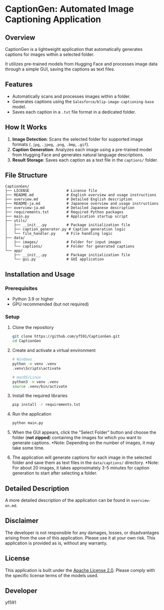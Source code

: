 # CaptionGen: Automated Image Captioning Application


## Overview
CaptionGen is a lightweight application that automatically generates captions for images within a selected folder.

It utilizes pre-trained models from Hugging Face and processes image data through a simple GUI, saving the captions as text files.


## Features
- Automatically scans and processes images within a folder.
- Generates captions using the `Salesforce/blip-image-captioning-base` model.
- Saves each caption in a `.txt` file format in a dedicated folder.


## How It Works
1. **Image Detection**: Scans the selected folder for supported image formats (`.jpg`, `.jpeg`, `.png`, `.bmp`, `.gif`).
2. **Caption Generation**: Analyzes each image using a pre-trained model from Hugging Face and generates natural language descriptions.
3. **Result Storage**: Saves each caption as a text file in the `captions/` folder.


## File Structure
```
CaptionGen/
├── LICENSE                 # License file
├── README.md               # English overview and usage instructions
├── overview.md             # Detailed English description
├── README-ja.md            # Japanese overview and usage instructions
├── overview-ja.md          # Detailed Japanese description
├── requirements.txt        # Required Python packages
├── main.py                 # Application startup script
├── utils/
│   ├── __init__.py         # Package initialization file
│   ├── caption_generator.py # Caption generation logic
│   └── file_handler.py     # File handling logic
├── data/
│   ├── images/             # Folder for input images
│   └── captions/           # Folder for generated captions
└── app/
    ├── __init__.py         # Package initialization file
    └── gui.py              # GUI application
```


## Installation and Usage

### Prerequisites
- Python 3.9 or higher
- GPU recommended (but not required)


### Setup
1. Clone the repository
   ```bash
   git clone https://github.com/yf591/CaptionGen.git
   cd CaptionGen
   ```

2. Create and activate a virtual environment
   ```bash
   # Windows
   python -m venv .venv
   .venv\Scripts\activate

   # macOS/Linux
   python3 -m venv .venv
   source .venv/bin/activate
   ```

3. Install the required libraries
   ```bash
   pip install -r requirements.txt
   ```

3. Run the application
   ```bash
   python main.py
   ```

4. When the GUI appears, click the "Select Folder" button and choose the folder (**not zipped**) containing the images for which you want to generate captions.
   *Note: Depending on the number of images, it may take some time.

5. The application will generate captions for each image in the selected folder and save them as text files in the `data/captions/` directory.
   *Note: For about 20 images, it takes approximately 3-5 minutes for caption generation to start after selecting a folder.


## Detailed Description

A more detailed description of the application can be found in `overview-en.md`.


## Disclaimer

The developer is not responsible for any damages, losses, or disadvantages arising from the use of this application. Please use it at your own risk. This application is provided as is, without any warranty.


## License

This application is built under the [Apache License 2.0](https://www.apache.org/licenses/LICENSE-2.0). Please comply with the specific license terms of the models used.


## Developer

yf591